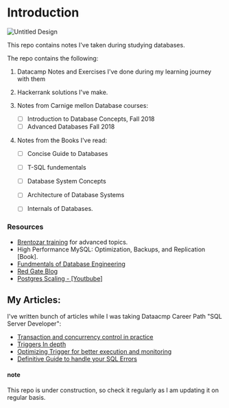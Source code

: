 # Introduction
![Untitled Design](https://user-images.githubusercontent.com/42917814/209810128-4d37e43b-a33d-4394-928c-38879c2f3b22.png)

This repo contains notes I've taken during studying databases.

The repo contains the following:

1. Datacamp Notes and Exercises I've done during my learning journey with them

2. Hackerrank solutions I've make.

3. Notes from Carnige mellon Database courses:
    - [ ] Introduction to Database Concepts, Fall 2018
    - [ ] Advanced Databases Fall 2018
4. Notes from the Books I've read:
    - [ ] Concise Guide to Databases
    - [ ] T-SQL fundementals
    - [ ] Database System Concepts
    - [ ] Architecture of Database Systems
    - [ ] Internals of Databases.


### Resources
- [Brentozar training](https://training.brentozar.com/courses) for advanced topics.
- High Performance MySQL: Optimization, Backups, and Replication [Book].
- [Fundmentals of Database Engineering](https://www.udemy.com/course/database-engines-crash-course/)
- <a href="https://www.red-gate.com/blog/database-development">Red Gate Blog</a>
- <a href="https://www.youtube.com/c/ScalingPostgres/videos">Postgres Scaling - [Youtbube] </a>


## My Articles:
I've written bunch of articles while I was taking Dataacmp Career Path "SQL Server Developer":
- <a href="https://meska54.hashnode.dev/transactions-concurrency-control-theory-and-practice">Transaction and concurrency control in practice</a>
- <a href="https://meska54.hashnode.dev/triggers-in-depth-part-2">Triggers In depth</a>
- <a href="https://meska54.hashnode.dev/how-to-properly-optimize-triggers-in-t-sql-part-3">Optimizing Trigger for better execution and monitoring</a>
- <a href="https://meska54.hashnode.dev/how-to-handle-t-sql-errors-efficiently">Definitive Guide to handle your SQL Errors </a>
#### note
This repo is under construction, so check it regularly as I am updating it on regular basis.
